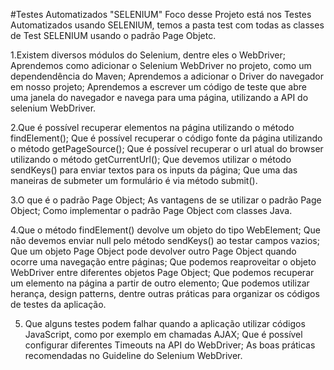 #Testes Automatizados "SELENIUM" Foco desse Projeto está nos Testes Automatizados usando SELENIUM, temos a pasta test com todas as classes de Test SELENIUM usando o padrão Page Objetc.


1.Existem diversos módulos do Selenium, dentre eles o WebDriver;
Aprendemos como adicionar o Selenium WebDriver no projeto, como um dependendência do Maven;
Aprendemos a adicionar o Driver do navegador em nosso projeto;
Aprendemos a escrever um código de teste que abre uma janela do navegador e navega para uma página, utilizando a API do selenium WebDriver.

2.Que é possível recuperar elementos na página utilizando o método findElement();
Que é possível recuperar o código fonte da página utilizando o método getPageSource();
Que é possível recuperar o url atual do browser utilizando o método getCurrentUrl();
Que devemos utilizar o método sendKeys() para enviar textos para os inputs da página;
Que uma das maneiras de submeter um formulário é via método submit().

3.O que é o padrão Page Object;
As vantagens de se utilizar o padrão Page Object;
Como implementar o padrão Page Object com classes Java.

4.Que o método findElement() devolve um objeto do tipo WebElement;
Que não devemos enviar null pelo método sendKeys() ao testar campos vazios;
Que um objeto Page Object pode devolver outro Page Object quando ocorre uma navegação entre páginas;
Que podemos reaproveitar o objeto WebDriver entre diferentes objetos Page Object;
Que podemos recuperar um elemento na página a partir de outro elemento;
Que podemos utilizar herança, design patterns, dentre outras práticas para organizar os códigos de testes da aplicação.

5. Que alguns testes podem falhar quando a aplicação utilizar códigos JavaScript, como por exemplo em chamadas AJAX;
Que é possível configurar diferentes Timeouts na API do WebDriver;
As boas práticas recomendadas no Guideline do Selenium WebDriver.

